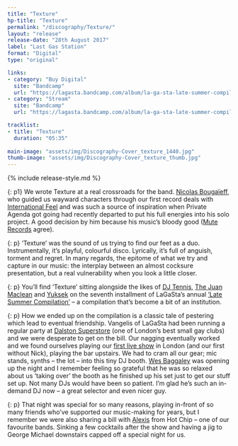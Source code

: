 ```yaml
---
title: "Texture"
hp-title: "Texture"
permalink: "/discography/Texture/"
layout: "release"
release-date: "28th August 2017"
label: "Last Gas Station"
format: "Digital"
type: "original"

links:
- category: "Buy Digital"
  site: "Bandcamp"
  url: "https://lagasta.bandcamp.com/album/la-ga-sta-late-summer-compilation-vol-7"
- category: "Stream"
  site: "Bandcamp"
  url: "https://lagasta.bandcamp.com/album/la-ga-sta-late-summer-compilation-vol-7"

tracklist:
- title: "Texture"
  duration: "05:35"
   
main-image: "assets/img/Discography-Cover_texture_1440.jpg"
thumb-image: "assets/img/Discography-Cover_texture_thumb.jpg"
---
```

{% include release-style.md %}

{: p1}
We wrote Texture at a real crossroads for the band. [Nicolas Bougaïeff](https://soundcloud.com/nicolasbougaieff), who guided us wayward characters through our first record deals with [International Feel](https://soundcloud.com/international-feel) and was such a source of inspiration when Private Agenda got going had recently departed to put his full energies into his solo project. A good decision by him because his music’s bloody good ([Mute Records](http://mute.com/) agree).

{: p}
‘Texture’ was the sound of us trying to find our feet as a duo. Instrumentally, it’s playful, colourful disco. Lyrically, it’s full of anguish, torment and regret. In many regards, the epitome of what we try and capture in our music: the interplay between an almost cocksure presentation, but a real vulnerability when you look a little closer.  

{: p}
You’ll find ‘Texture’ sitting alongside the likes of [DJ Tennis](https://soundcloud.com/djtennisdjtennis), [The Juan Maclean](http://www.thejuanmaclean.com/) and [Yuksek](https://soundcloud.com/yuksek) on the seventh installment of LaGaSta’s annual [‘Late Summer Compilation’](https://lagasta.bandcamp.com/album/la-ga-sta-late-summer-compilation-vol-7) – a compilation that’s become a bit of an institution. 

{: p}
How we ended up on the compilation is a classic tale of pestering which lead to eventual friendship. Vangelis of LaGaSta had been running a regular party at [Dalston Superstore](http://dalstonsuperstore.com/) (one of London’s best small gay clubs) and we were desperate to get on the bill. Our nagging eventually worked and we found ourselves playing our [first live show](https://www.residentadvisor.net/events/840622) in London (and our first without Nick), playing the bar upstairs. We had to cram all our gear; mic stands, synths – the lot – into this tiny DJ booth. [Wes Baggaley](https://www.residentadvisor.net/dj/wesbaggaley) was opening up the night and I remember feeling so grateful that he was so relaxed about us ‘taking over’ the booth as he finished up his set just to get our stuff set up. Not many DJs would have been so patient. I’m glad he’s such an in-demand DJ now – a great selector and even nicer guy. 

{: p}
That night was special for so many reasons, playing in-front of so many friends who’ve supported our music-making for years, but I remember we were also sharing a bill with [Alexis](https://www.alexistaylorsolo.com/) from Hot Chip – one of our favourite bands. Sinking a few cocktails after the show and having a jig to George Michael downstairs capped off a special night for us.
